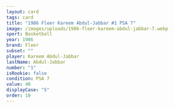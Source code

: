```yaml
---
layout: card
tags: card
title: "1986 Fleer Kareem Abdul-Jabbar #1 PSA 7"
image: /images/uploads/1986-fleer-kareem-abdul-jabbar-7.webp
sport: Basketball
year: 1986
brand: Fleer
subset: ""
player: Kareem Abdul-Jabbar
lastName: Abdul-Jabbar
number: "1"
isRookie: false
condition: PSA 7
value: 48
displayCase: "5"
order: 10
---
```

